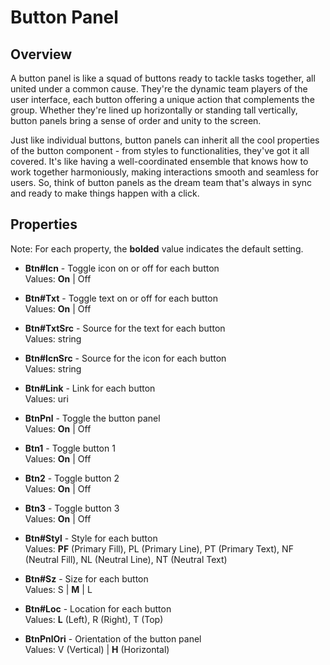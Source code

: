 # Button Panel

## Overview
A button panel is like a squad of buttons ready to tackle tasks together, all united under a common cause. They're the dynamic team players of the user interface, each button offering a unique action that complements the group. Whether they're lined up horizontally or standing tall vertically, button panels bring a sense of order and unity to the screen.

Just like individual buttons, button panels can inherit all the cool properties of the button component - from styles to functionalities, they've got it all covered. It's like having a well-coordinated ensemble that knows how to work together harmoniously, making interactions smooth and seamless for users. So, think of button panels as the dream team that's always in sync and ready to make things happen with a click.

## Properties
Note: For each property, the **bolded** value indicates the default setting.

- **Btn#Icn** - Toggle icon on or off for each button  
  Values: **On** | Off

- **Btn#Txt** - Toggle text on or off for each button  
  Values: **On** | Off

- **Btn#TxtSrc** - Source for the text for each button  
  Values: string

- **Btn#IcnSrc** - Source for the icon for each button  
  Values: string

- **Btn#Link** - Link for each button  
  Values: uri

- **BtnPnl** - Toggle the button panel  
  Values: **On** | Off

- **Btn1** - Toggle button 1  
  Values: **On** | Off

- **Btn2** - Toggle button 2  
  Values: **On** | Off

- **Btn3** - Toggle button 3  
  Values: **On** | Off

- **Btn#Styl** - Style for each button  
  Values: **PF** (Primary Fill), PL (Primary Line), PT (Primary Text), NF (Neutral Fill), NL (Neutral Line), NT (Neutral Text)

- **Btn#Sz** - Size for each button  
  Values: S | **M** | L

- **Btn#Loc** - Location for each button  
  Values: **L** (Left), R (Right), T (Top)

- **BtnPnlOri** - Orientation of the button panel  
  Values: V (Vertical) | **H** (Horizontal)
